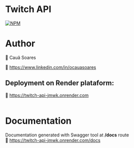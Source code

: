 # **Twitch API**

[![NPM](https://img.shields.io/npm/l/react)](https://github.com/neliocursos/exemplo-readme/blob/main/LICENSE)

# Author

👤 Cauã Soares

💼 https://www.linkedin.com/in/ocauasoares

## Deployment on Render plataform:

🚀 https://twitch-api-jmwk.onrender.com <br><br>

# Documentation

Documentation generated with Swagger tool at **/docs** route<br>
📝 https://twitch-api-jmwk.onrender.com/docs
